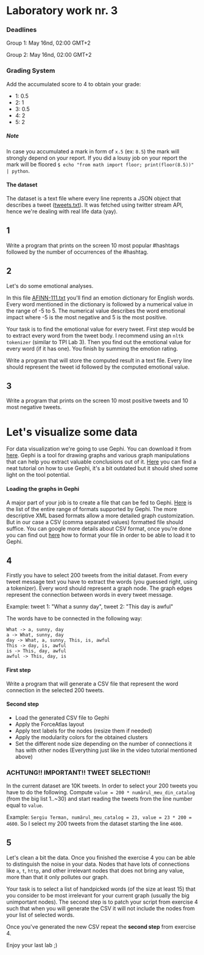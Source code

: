 # Laboratory work nr. 3

### Deadlines
Group 1: May 16nd, 02:00 GMT+2

Group 2: May 16nd, 02:00 GMT+2

### Grading System
Add the accumulated score to 4 to obtain your grade:
- 1: 0.5
- 2: 1
- 3: 0.5
- 4: 2
- 5: 2

##### Note
In case you accumulated a mark in form of `x.5` (ex: `8.5`) the mark will strongly depend on your report. If you did a lousy job on your report the mark will be floored `$ echo "from math import floor; print(floor(8.5))" | python`.


#### The dataset
The dataset is a text file where every line reprents a JSON object that describes a tweet ([tweets.txt](https://github.com/sergiu-terman/labs/blob/master/aux/tweets.txt/?raw=true)). It was fetched using twitter stream API, hence we're dealing with real life data (yay).

## 1
Write a program that prints on the screen 10 most popular #hashtags followed by the number of occurrences of the #hashtag.

## 2
Let's do some emotional analyses.

In this file [AFINN-111.txt](https://github.com/sergiu-terman/labs/blob/master/aux/AFINN-111.txt/?raw=true) you'll find an emotion dictionary for English words. Every word mentioned in the dictionary is followed by a numerical value in the range of -5 to 5. The numerical value describes the word emotional impact where -5 is the most negative and 5 is the most positive.

Your task is to find the emotional value for every tweet. First step would be to extract every word from the tweet body. I recommend using an `nltk tokenizer` (similar to TPI Lab 3). Then you find out the emotional value for every word (if it has one). You finish by summing the emotion rating.

Write a program that will store the computed result in a text file. Every line should represent the tweet id followed by the computed emotional value.

## 3
Write a program that prints on the screen 10 most positive tweets and 10 most negative tweets.

# Let's visualize some data
For data visualization we're going to use Gephi. You can download it from [here](https://gephi.org/). Gephi is a tool for drawing graphs and various graph manipulations that can help you extract valuable conclusions out of it. [Here](https://www.youtube.com/watch?v=kbLFMObmLNQ) you can find a neat tutorial on how to use Gephi, it's a bit outdated but it should shed some light on the tool potential.

#### Loading the graphs in Gephi
A major part of your job is to create a file that can be fed to Gephi. [Here](https://gephi.org/users/supported-graph-formats/) is the list of the entire range of formats supported by Gephi. The more descriptive XML based formats allow a more detailed graph customization. But in our case a CSV (comma separated values) formatted file should suffice. You can google more details about CSV format, once you're done you can find out [here](https://gephi.org/users/supported-graph-formats/csv-format/) how to format your file in order to be able to load it to Gephi.

## 4

Firstly you have to select 200 tweets from the initial dataset. From every tweet message text you have to extract the words (you guessed right, using a tokenizer). Every word should represent a graph node. The graph edges represent the connection between words in every tweet message.

Example: tweet 1: "What a sunny day", tweet 2: "This day is awful"

The words have to be connected in the following way:

```
What -> a, sunny, day
a -> What, sunny, day
day -> What, a, sunny, This, is, awful
This -> day, is, awful
is -> This, day, awful
awful -> This, day, is
```

#### First step
Write a program that will generate a CSV file that represent the word connection in the selected 200 tweets.

#### Second step
- Load the generated CSV file to Gephi
- Apply the ForceAtlas layout
- Apply text labels for the nodes (resize them if needed)
- Apply the modularity colors for the obtained clusters
- Set the different node size depending on the number of connections it has with other nodes
(Everything just like in the video tutorial mentioned above)

### ACHTUNG!! IMPORTANT!! TWEET SELECTION!!
In the current dataset are 10K tweets. In order to select your 200 tweets you have to do the following. Compute `value = 200 * numărul_meu_din_catalog` (from the big list 1..~30) and start reading the tweets from the line number equal to `value`.

Example: `Sergiu Terman, numărul_meu_catalog = 23, value = 23 * 200 = 4600`. So I select my 200 tweets from the dataset starting the line `4600`.

## 5
Let's clean a bit the data. Once you finished the exercise 4 you can be able to distinguish the noise in your data. Nodes that have lots of connections like `a`, `t`, `http`, and other irrelevant nodes that does not bring any value, more than that it only pollutes our graph.

Your task is to select a list of handpicked words (of the size at least 15) that you consider to be most irrelevant for your current graph (usually the big unimportant nodes). The second step is to patch your script from exercise 4 such that when you will generate the CSV it will not include the nodes from your list of selected words.

Once you've generated the new CSV repeat the **second step** from exercise 4.

Enjoy your last lab ;)
